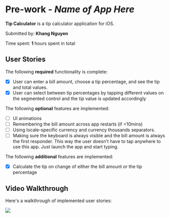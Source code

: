 # Pre-work - *Name of App Here*

**Tip Calculator** is a tip calculator application for iOS.

Submitted by: **Khang Nguyen**

Time spent: **1** hours spent in total

## User Stories

The following **required** functionality is complete:

* [x] User can enter a bill amount, choose a tip percentage, and see the tip and total values.
* [x] User can select between tip percentages by tapping different values on the segmented control and the tip value is updated accordingly

The following **optional** features are implemented:

* [ ] UI animations
* [ ] Remembering the bill amount across app restarts (if <10mins)
* [ ] Using locale-specific currency and currency thousands separators.
* [ ] Making sure the keyboard is always visible and the bill amount is always the first responder. This way the user doesn't have to tap anywhere to use this app. Just launch the app and start typing.

The following **additional** features are implemented:

- [x] Calculate the tip on change of either the bill amount or the tip percentage

## Video Walkthrough

Here's a walkthrough of implemented user stories:

![](https://i.imgur.com/UVSM5Rs.gif)


